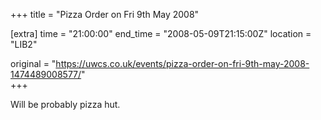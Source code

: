+++
title = "Pizza Order on Fri 9th May 2008"

[extra]
time = "21:00:00"
end_time = "2008-05-09T21:15:00Z"
location = "LIB2"

original = "https://uwcs.co.uk/events/pizza-order-on-fri-9th-may-2008-1474489008577/"    
+++

Will be probably pizza hut.

